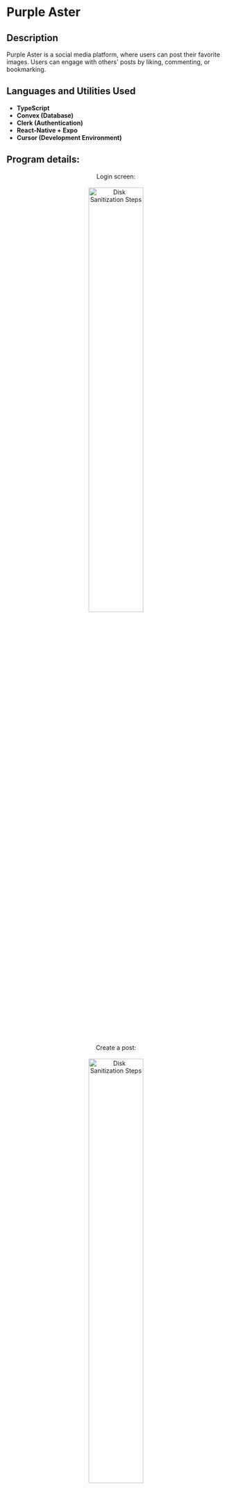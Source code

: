 <h1>Purple Aster</h1>

<h2>Description</h2>
Purple Aster is a social media platform, where users can post their favorite images. Users can engage with others' posts by liking, commenting, or bookmarking.
<br />


<h2>Languages and Utilities Used</h2>

- <b>TypeScript</b> 
- <b>Convex (Database)</b>
- <b>Clerk (Authentication)</b>
- <b>React-Native + Expo</b>
- <b>Cursor (Development Environment)</b>



<h2>Program details:</h2>

<p align="center">
Login screen: <br /><br />
<img src="https://github.com/user-attachments/assets/54cfabbf-14bc-4ee4-8f04-afa93a9d95d1"  height="50%" width="50%" alt="Disk Sanitization Steps"/>
<br />
<br />
Create a post: <br /><br />
<img src="https://github.com/user-attachments/assets/39def0a3-43d2-42d1-a9fb-b759ffdc6381" height="50%" width="50%" alt="Disk Sanitization Steps"/>        
<img src="https://github.com/user-attachments/assets/91e6b0a8-91fe-4c1d-ac3d-ba4608856ffb" height="50%" width="50%" alt="Disk Sanitization Steps"/>

<br />
<br />
View posts:  <br/><br/>
<img src="https://github.com/user-attachments/assets/6b4b6907-0df4-4501-9b08-eff3a328d016" height="50%" width="50%" alt="Disk Sanitization Steps"/>

<br />
<br />
Comment on a post: <br /><br />
<img src="https://github.com/user-attachments/assets/f0e22ffa-bbc1-4e65-9839-0fe3b7fb0531" height="50%" width="50%" alt="Disk Sanitization Steps"/>        
<img src="https://github.com/user-attachments/assets/39160c93-3f4c-4206-8c68-20555eba10dd" height="50%" width="50%" alt="Disk Sanitization Steps"/>
<br />
<br />
View notifications:  <br/><br/>
<img src="https://github.com/user-attachments/assets/dcf3403f-cc7c-4921-ab8e-e64a84ec321f" height="50%" width="50%" alt="Disk Sanitization Steps"/>    
<br />
<br />
View bookmarks + refresh mechanic:  <br/><br />
<img src="https://github.com/user-attachments/assets/21314096-8145-4052-b806-3db0753c086b" height="50%" width="50%" alt="Disk Sanitization Steps"/>        
<img src="https://github.com/user-attachments/assets/80d1b9cf-0210-4753-a378-a3aacf123caf" height="50%" width="50%" alt="Disk Sanitization Steps"/><br />
<br />
<br />
View user profile:  <br/><br/>
<img src="https://github.com/user-attachments/assets/2ba932d2-65d7-4418-98dd-7c6d7f464674" height="50%" width="50%" alt="Disk Sanitization Steps"/>  
</p>

<!--
 ```diff
- text in red
+ text in green
! text in orange
# text in gray
@@ text in purple (and bold)@@
```
--!>
